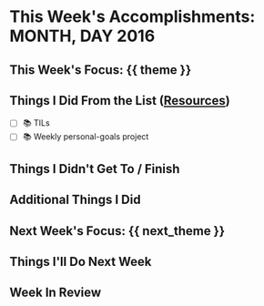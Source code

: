 # This Week's Accomplishments: **MONTH, DAY** 2016

## This Week's Focus: {{ theme }}

## Things I Did From the List ([Resources](resources.md))

- [ ] :books: TILs
- [ ] :books: Weekly personal-goals project

## Things I Didn't Get To / Finish

## Additional Things I Did

## Next Week's Focus: {{ next_theme }}

## Things I'll Do Next Week

## Week In Review
